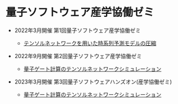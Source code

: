 # 量子ソフトウェア産学協働ゼミ

* 2022年3月開催 第1回量子ソフトウェア産学協働ゼミ
  * [テンソルネットワークを用いた時系列予測モデルの圧縮](202203/README.md)

* 2022年9月開催 第2回量子ソフトウェア産学協働ゼミ
  * [量子ゲート計算のテンソルネットワークシミュレーション](202209/README.md)

* 2023年3月開催 第3回量子ソフトウェアハンズオン(産学協働ゼミ)
  * [量子ゲート計算のテンソルネットワークシミュレーション](202303/README.md)
